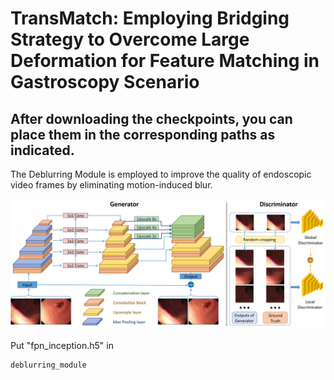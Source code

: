 # TransMatch: Employing Bridging Strategy to Overcome Large Deformation for Feature Matching in Gastroscopy Scenario

## After downloading the checkpoints, you can place them in the corresponding paths as indicated.

The Deblurring Module is employed to improve the quality of endoscopic video frames by eliminating motion-induced blur.

![deblur](/images/deblur.png)

Put "fpn_inception.h5" in
```
deblurring_module
```
